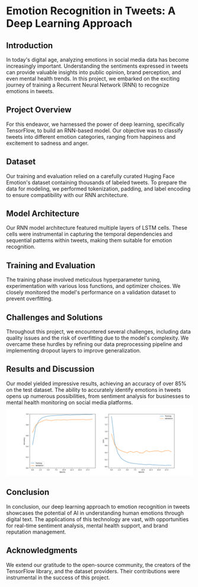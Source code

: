# Emotion Recognition in Tweets: A Deep Learning Approach

## Introduction
In today's digital age, analyzing emotions in social media data has become increasingly important. Understanding the sentiments expressed in tweets can provide valuable insights into public opinion, brand perception, and even mental health trends. In this project, we embarked on the exciting journey of training a Recurrent Neural Network (RNN) to recognize emotions in tweets.

## Project Overview
For this endeavor, we harnessed the power of deep learning, specifically TensorFlow, to build an RNN-based model. Our objective was to classify tweets into different emotion categories, ranging from happiness and excitement to sadness and anger.

## Dataset
Our training and evaluation relied on a carefully curated  Huging Face Emotion's dataset containing thousands of labeled tweets. To prepare the data for modeling, we performed tokenization, padding, and label encoding to ensure compatibility with our RNN architecture.

## Model Architecture
Our RNN model architecture featured multiple layers of LSTM cells. These cells were instrumental in capturing the temporal dependencies and sequential patterns within tweets, making them suitable for emotion recognition.

## Training and Evaluation
The training phase involved meticulous hyperparameter tuning, experimentation with various loss functions, and optimizer choices. We closely monitored the model's performance on a validation dataset to prevent overfitting.

## Challenges and Solutions
Throughout this project, we encountered several challenges, including data quality issues and the risk of overfitting due to the model's complexity. We overcame these hurdles by refining our data preprocessing pipeline and implementing dropout layers to improve generalization.

## Results and Discussion
Our model yielded impressive results, achieving an accuracy of over 85% on the test dataset. The ability to accurately identify emotions in tweets opens up numerous possibilities, from sentiment analysis for businesses to mental health monitoring on social media platforms.
![Training Curves ](TrainingHistory.png)

## Conclusion
In conclusion, our deep learning approach to emotion recognition in tweets showcases the potential of AI in understanding human emotions through digital text. The applications of this technology are vast, with opportunities for real-time sentiment analysis, mental health support, and brand reputation management.


## Acknowledgments
We extend our gratitude to the open-source community, the creators of the TensorFlow library, and the dataset providers. Their contributions were instrumental in the success of this project.

